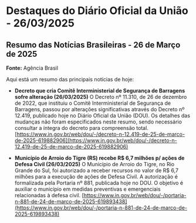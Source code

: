 # Destaques do Diário Oficial da União - 26/03/2025

## Resumo das Notícias Brasileiras - 26 de Março de 2025

**Fonte:** Agência Brasil

Aqui está um resumo das principais notícias de hoje:

*   **Decreto que cria Comitê Interministerial de Segurança de Barragens sofre alteração (26/03/2025)**
    O Decreto nº 11.310, de 26 de dezembro de 2022, que instituiu o Comitê Interministerial de Segurança de Barragens, passou por alterações significativas através do Decreto nº 12.419, publicado hoje no Diário Oficial da União (DOU). Os detalhes das mudanças não foram especificados neste resumo, sendo necessário consultar a íntegra do decreto para compreensão total.
    [https://www.in.gov.br/web/dou/-/decreto-n-12.419-de-25-de-marco-de-2025-619882906](https://www.in.gov.br/web/dou/-/decreto-n-12.419-de-25-de-marco-de-2025-619882906)

*   **Município de Arroio do Tigre (RS) recebe R$ 6,7 milhões p/ ações de Defesa Civil (26/03/2025)**
    O Município de Arroio do Tigre, no Rio Grande do Sul, foi autorizado a receber recursos no valor de R$ 6,7 milhões para a execução de ações de Defesa Civil. A autorização é formalizada pela Portaria nº 881, publicada hoje no DOU. O objetivo é auxiliar o município em medidas preventivas e emergenciais relacionadas à defesa civil.
    [https://www.in.gov.br/web/dou/-/portaria-n-881-de-24-de-marco-de-2025-619893438](https://www.in.gov.br/web/dou/-/portaria-n-881-de-24-de-marco-de-2025-619893438)